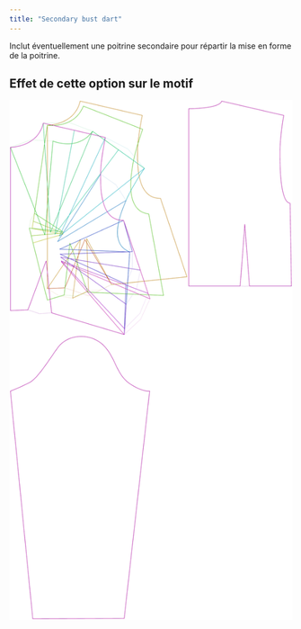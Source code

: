 ```yaml
---
title: "Secondary bust dart"
---
```


Inclut éventuellement une poitrine secondaire pour répartir la mise en forme de la poitrine.

## Effet de cette option sur le motif

![Cette image montre l'effet de cette option en superposant plusieurs variantes qui ont une valeur différente pour cette option](breanna_secondarybustdart_sample.svg "Effet de cette option sur le modèle")
